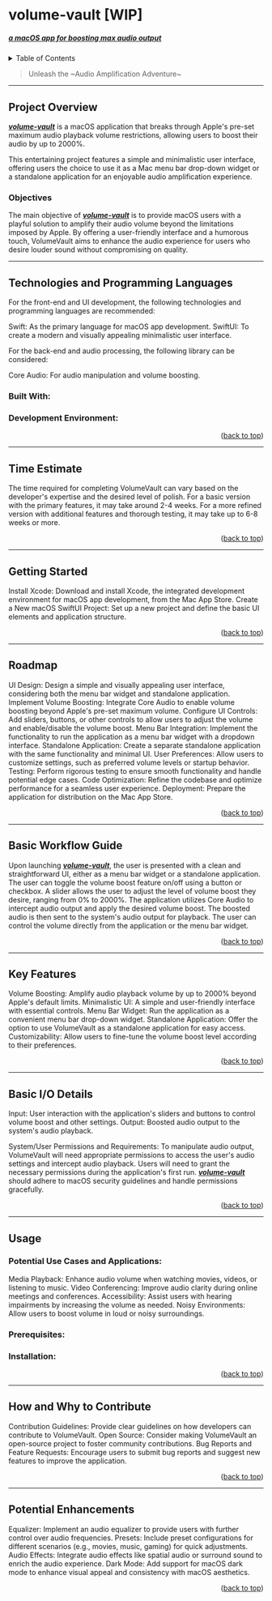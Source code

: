 <a name="readme-top"></a>

# volume-vault [WIP]
##### <ins>__*a macOS app for boosting max audio output*__</ins>

<details>
  <summary>Table of Contents</summary>
  <ol>
    <li>
      <a href="#view">Project Overview</a>
      <ul>
        <li><a href="obj">Objectives</a></li>
      </ul>
    </li>
    <li>
      <a href="#tech">Technologies and Programming Languages</a>
      <ul>
        <a href="built">Built With</a>
        <a href="devenv">Development Environment</a>
      </ul>
    </li>
    <li><a href="#start">Getting Started</a></li>
    <li><a href="#map">Roadmap</a></li>
    <li><a href="#flow">Basic Workflow</a></li>
    <li><a href="#io">Basic I/O Details</a></li>
    <li>
      <a href="#use">Usage</a>
      <ul>
        <li><a href="#pre">Prerequisites</a></li>
        <li><a href="#inst">Installation</a></li>
      </ul>
    </li>
    <li><a href="#lic">License</a></li>
    <li><a href="#contact">Contact</a></li>
    <li><a href="#ack">Acknowledgments</a></li>
  </ol>
</details>
  
> Unleash the ~Audio Amplification Adventure~
> 

---------------------------

<a name="view"></a>
## Project Overview
<ins>__*volume-vault*__</ins> is a macOS application that breaks through Apple's pre-set maximum audio playback volume restrictions, allowing users to boost their audio by up to 2000%. 

This entertaining project features a simple and minimalistic user interface, offering users the choice to use it as a Mac menu bar drop-down widget or a standalone application for an enjoyable audio amplification experience.


<a name="obj"></a>
### Objectives
The main objective of <ins>__*volume-vault*__</ins> is to provide macOS users with a playful solution to amplify their audio volume beyond the limitations imposed by Apple. By offering a user-friendly interface and a humorous touch, VolumeVault aims to enhance the audio experience for users who desire louder sound without compromising on quality.

---------------------

<a name="tech"></a>
## Technologies and Programming Languages
For the front-end and UI development, the following technologies and programming languages are recommended:

Swift: As the primary language for macOS app development.
SwiftUI: To create a modern and visually appealing minimalistic user interface.


For the back-end and audio processing, the following library can be considered:

Core Audio: For audio manipulation and volume boosting.

<a name="built"></a>
### Built With:


<a name="devenv"></a>
### Development Environment:



<p align="right">(<a href="#readme-top">back to top</a>)</p>

---------------------

<a name="time"></a>
## Time Estimate
The time required for completing VolumeVault can vary based on the developer's expertise and the desired level of polish. For a basic version with the primary features, it may take around 2-4 weeks. For a more refined version with additional features and thorough testing, it may take up to 6-8 weeks or more.

<p align="right">(<a href="#readme-top">back to top</a>)</p>

---------------------
<a name="start"></a>

## Getting Started

Install Xcode: Download and install Xcode, the integrated development environment for macOS app development, from the Mac App Store.
Create a New macOS SwiftUI Project: Set up a new project and define the basic UI elements and application structure.

<p align="right">(<a href="#readme-top">back to top</a>)</p>

---------------------
<a name="map"></a>
## Roadmap

UI Design: Design a simple and visually appealing user interface, considering both the menu bar widget and standalone application.
Implement Volume Boosting: Integrate Core Audio to enable volume boosting beyond Apple's pre-set maximum volume.
Configure UI Controls: Add sliders, buttons, or other controls to allow users to adjust the volume and enable/disable the volume boost.
Menu Bar Integration: Implement the functionality to run the application as a menu bar widget with a dropdown interface.
Standalone Application: Create a separate standalone application with the same functionality and minimal UI.
User Preferences: Allow users to customize settings, such as preferred volume levels or startup behavior.
Testing: Perform rigorous testing to ensure smooth functionality and handle potential edge cases.
Code Optimization: Refine the codebase and optimize performance for a seamless user experience.
Deployment: Prepare the application for distribution on the Mac App Store.

<p align="right">(<a href="#readme-top">back to top</a>)</p>

---------------------
<a name="flow"></a>
## Basic Workflow Guide

Upon launching <ins>__*volume-vault*__</ins>, the user is presented with a clean and straightforward UI, either as a menu bar widget or a standalone application.
The user can toggle the volume boost feature on/off using a button or checkbox.
A slider allows the user to adjust the level of volume boost they desire, ranging from 0% to 2000%.
The application utilizes Core Audio to intercept audio output and apply the desired volume boost.
The boosted audio is then sent to the system's audio output for playback.
The user can control the volume directly from the application or the menu bar widget.

<p align="right">(<a href="#readme-top">back to top</a>)</p>

---------------------

<a name="feat"></a>
## Key Features 

Volume Boosting: Amplify audio playback volume by up to 2000% beyond Apple's default limits.
Minimalistic UI: A simple and user-friendly interface with essential controls.
Menu Bar Widget: Run the application as a convenient menu bar drop-down widget.
Standalone Application: Offer the option to use VolumeVault as a standalone application for easy access.
Customizability: Allow users to fine-tune the volume boost level according to their preferences.

<p align="right">(<a href="#readme-top">back to top</a>)</p>

---------------------

<a name="io"></a>
## Basic I/O Details

Input:
User interaction with the application's sliders and buttons to control volume boost and other settings.
Output:
Boosted audio output to the system's audio playback.


System/User Permissions and Requirements:
To manipulate audio output, VolumeVault will need appropriate permissions to access the user's audio settings and intercept audio playback. Users will need to grant the necessary permissions during the application's first run. <ins>__*volume-vault*__</ins> should adhere to macOS security guidelines and handle permissions gracefully.

<p align="right">(<a href="#readme-top">back to top</a>)</p>

---------------------

<a name="use"></a>
## Usage

### Potential Use Cases and Applications:

Media Playback: Enhance audio volume when watching movies, videos, or listening to music.
Video Conferencing: Improve audio clarity during online meetings and conferences.
Accessibility: Assist users with hearing impairments by increasing the volume as needed.
Noisy Environments: Allow users to boost volume in loud or noisy surroundings.


### Prerequisites:


### Installation:

<p align="right">(<a href="#readme-top">back to top</a>)</p>

---------------------
<a name="give"></a>
## How and Why to Contribute

Contribution Guidelines: Provide clear guidelines on how developers can contribute to VolumeVault.
Open Source: Consider making VolumeVault an open-source project to foster community contributions.
Bug Reports and Feature Requests: Encourage users to submit bug reports and suggest new features to improve the application.

<p align="right">(<a href="#readme-top">back to top</a>)</p>

---------------------
<a name="plus"></a>
## Potential Enhancements

Equalizer: Implement an audio equalizer to provide users with further control over audio frequencies.
Presets: Include preset configurations for different scenarios (e.g., movies, music, gaming) for quick adjustments.
Audio Effects: Integrate audio effects like spatial audio or surround sound to enrich the audio experience.
Dark Mode: Add support for macOS dark mode to enhance visual appeal and consistency with macOS aesthetics.

<p align="right">(<a href="#readme-top">back to top</a>)</p>
